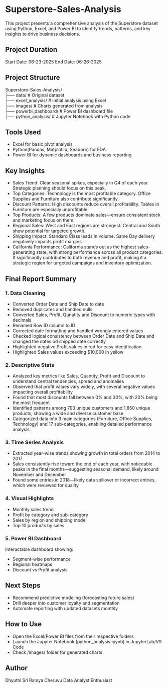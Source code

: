 # Superstore-Sales-Analysis
This project presents a comprehensive analysis of the Superstore dataset using Python, Excel, and Power BI to identify trends, patterns, and key insights to drive business decisions.

## Project Duration
Start Date: 06-23-2025
End Date: 06-26-2025

## Project Structure
Superstore-Sales-Analysis/<br>
├── data/                        # Original dataset<br>
├── excel_analysis/             # Initial analysis using Excel<br>
├── images/                     # Charts generated from analysis<br>
├── powerbi_dashboard/          # Power BI dashboard file<br>
├── python_analysis/            # Jupyter Notebook with Python code

## Tools Used
- Excel for basic pivot analysis
- Python(Pandas, Matplotlib, Seaborn) for EDA
- Power BI for dynamic dashboards and business reporting

## Key Insights
- Sales Trend: Clear seasonal spikes, especially in Q4 of each year. Strategic planning should focus on this peak.
- Top Categories: Technology is the most profitable category. Office Supplies and Furniture also contribute significantly.
- Discount Patterns: High discounts reduce overall profitability. Tables in Furniture are especially unprofitable.
- Top Products: A few products dominate sales—ensure consistent stock and marketing focus on them.
- Regional Sales: West and East regions are strongest. Central and South show potential for targeted growth.
- Shipping Impact: Standard Class leads in volume. Same Day delivery negatively impacts profit margins.
- California Performance: California stands out as the highest sales-generating state, with strong performance across all product categories. It significantly contributes to both revenue and profit, making it a strategic region for targeted campaigns and inventory optimization.


## Final Report Summary

### 1. Data Cleaning
- Converted Order Date and Ship Date to date
- Removed duplicates and handled nulls
- Converted Sales, Profit, Qunatity and Disocunt to numeric types with decimals
- Renamed Row ID column to ID
- Corrected date formatting and handled wrongly entered values
- Checked logical consistency between Order Date and Ship Date and changed the dates od shipped date correctly
- Highlighted negative Profit values in red for easy identification
- Highlighted Sales values exceeding $10,000 in yellow

### 2. Descriptive Stats
- Analyzed key metrics like Sales, Quantity, Profit and Discount to understand central tendencies, spread and anomalies
- Observed that profit values vary widely, with several negative values impacting overall profitability
- Found that most discounts fall between 0% and 30%, with 20% being the most frequent
- Identified patterns among 793 unique customers and 1,850 unique products, showing a wide and diverse customer base
- Categorized data into 3 main categories (Furniture, Office Supplies, Technology) and 17 sub-categories, enabling detailed performance analysis

### 3. Time Series Analysis
- Extracted year-wise trends showing growth in total orders from 2014 to 2017
- Sales consistently rise toward the end of each year, with noticeable peaks in the final months—suggesting seasonal demand, likely around November and December
- Found some entries in 2018—likely data spillover or incorrect entries, which were reviewed for quality

### 4. Visual Highlights
- Monthly sales trend
- Profit by category and sub-category
- Sales by region and shipping mode
- Top 10 products by sales

### 5. Power BI Dashboard
Interactable dashboard showing:
- Segment-wise performance
- Regional heatmaps
- Discount vs Profit analysis

## Next Steps
- Recommend predictive modeling (forecasting future sales)
- Drill deeper into customer loyalty and segmentation
- Automate reporting with updated datasets monthly

## How to Use
- Open the Excel/Power BI files from their respective folders
- Launch the Jupyter Notebook (python_analysis.ipynb) in JupyterLab/VS Code
- Check /images/ folder for generated charts

## Author

Dhyuthi Sri Ramya Cheruvu
Data Analyst Enthusiast
